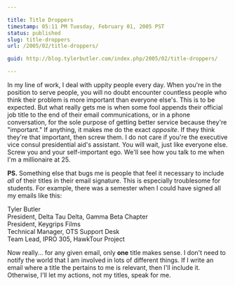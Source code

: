 ```yaml
---

title: Title Droppers
timestamp: 05:11 PM Tuesday, February 01, 2005 PST
status: published
slug: title-droppers
url: /2005/02/title-droppers/

guid: http://blog.tylerbutler.com/index.php/2005/02/title-droppers/

---
```


In my line of work, I deal with uppity people every day. When you're in the
position to serve people, you will no doubt encounter countless people who
think their problem is more important than everyone else's. This is to be
expected. But what really gets me is when some fool appends their official job
title to the end of their email communications, or in a phone conversation,
for the sole purpose of getting better service because they're "important." If
anything, it makes me do the exact _opposite_. If they think they're that
important, then screw them. I do not care if you're the executive vice consul
presidential aid's assistant. You will wait, just like everyone else. Screw
you and your self-important ego. We'll see how you talk to me when I'm a
millionaire at 25.

  
**PS.** Something else that bugs me is people that feel it necessary to include _all_ of their titles in their email signature. This is especially troublesome for students. For example, there was a semester when I could have signed all my emails like this:
  
Tyler Butler  
President, Delta Tau Delta, Gamma Beta Chapter  
President, Keygrips Films  
Technical Manager, OTS Support Desk  
Team Lead, IPRO 305, HawkTour Project
  
Now really... for any given email, only **one** title makes sense. I don't
need to notify the world that I am involved in lots of different things. If I
write an email where a title the pertains to me is relevant, then I'll include
it. Otherwise, I'll let my actions, not my titles, speak for me.
